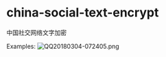 # china-social-text-encrypt
中国社交网络文字加密

Examples:
![QQ20180304-072405.png](https://i.loli.net/2018/03/04/5a9b2ea1b6bb9.png)

